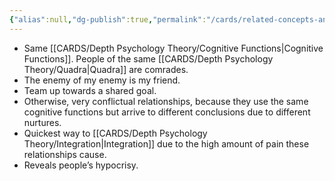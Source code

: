 ```yaml
---
{"alias":null,"dg-publish":true,"permalink":"/cards/related-concepts-and-theories/camaraderie/","dgPassFrontmatter":true,"created":"2023-05-24T17:16:22.615+02:00","updated":"2023-05-24T17:47:23.004+02:00"}
---
```



- Same [[CARDS/Depth Psychology Theory/Cognitive Functions\|Cognitive Functions]]. People of the same [[CARDS/Depth Psychology Theory/Quadra\|Quadra]] are comrades. 
- The enemy of my enemy is my friend. 
- Team up towards a shared goal. 
- Otherwise, very conflictual relationships, because they use the same cognitive functions but arrive to different conclusions due to different nurtures. 
- Quickest way to [[CARDS/Depth Psychology Theory/Integration\|Integration]] due to the high amount of pain these relationships cause. 
- Reveals people’s hypocrisy.
